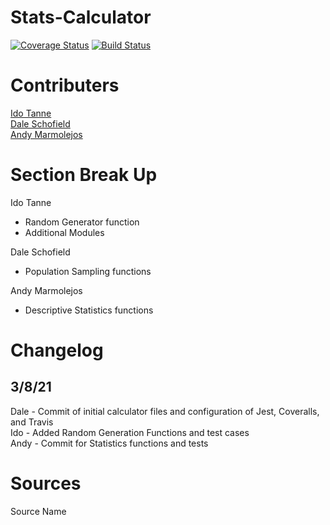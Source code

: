 # Stats-Calculator
[![Coverage Status](https://coveralls.io/repos/github/IS219-Spring21/Stats-Calculator/badge.svg?branch=master)](https://coveralls.io/github/IS219-Spring21/Stats-Calculator?branch=master)
[![Build Status](https://travis-ci.com/IS219-Spring21/Stats-Calculator.svg?branch=master)](https://travis-ci.com/IS219-Spring21/Stats-Calculator)

# Contributers
[Ido Tanne](https://github.com/itanne99)<br>
[Dale Schofield](https://github.com/djs93)<br>
[Andy Marmolejos](https://github.com/andyrm8052)<br>

# Section Break Up
Ido Tanne
  - Random Generator function
  - Additional Modules

Dale Schofield
  - Population Sampling functions

Andy Marmolejos
  - Descriptive Statistics functions

# Changelog
## 3/8/21
  Dale - Commit of initial calculator files and configuration of Jest, Coveralls, and Travis <br>
  Ido - Added Random Generation Functions and test cases <br>
  Andy - Commit for Statistics functions and tests
# Sources

Source Name
